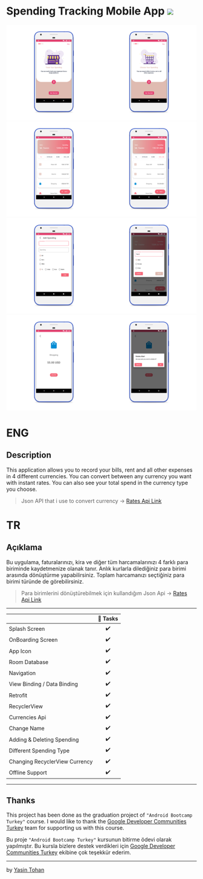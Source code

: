 #  Spending Tracking Mobile App <img src="https://img.shields.io/badge/-Kotlin-7c6fe1?style=flat&logo=kotlin&logoColor=white">

<img src = "/images/7.png" height="50%" width="50%"><img src = "/images/8.png" height="50%" width="50%">
<br/>
<img src = "/images/1.png" height="50%" width="50%"><img src = "/images/2.png" height="50%" width="50%">
<br/>
<img src = "/images/3.png" height="50%" width="50%"><img src = "/images/5.png" height="50%" width="50%">
<br/>
<img src = "/images/4.png" height="50%" width="50%"><img src = "/images/6.png" height="50%" width="50%">
<br/>

# ENG

## Description

This application allows you to record your bills, rent and all other expenses in 4 different currencies. You can convert between any currency you want with instant rates. You can also see your total spend in the currency type you choose.

> Json API that i use to convert currency -> [Rates Api Link](https://api.ratesapi.io/api/latest)

# TR

## Açıklama

Bu uygulama, faturalarınızı, kira ve diğer tüm harcamalarınızı 4 farklı para biriminde kaydetmenize olanak tanır. Anlık kurlarla dilediğiniz para birimi arasında dönüştürme yapabilirsiniz. Toplam harcamanızı seçtiğiniz para birimi türünde de görebilirsiniz.



> Para birimlerini dönüştürebilmek için kullandığım Json Api -> [Rates Api Link](https://api.ratesapi.io/api/latest)

---

|                             | 🔰 Tasks            | 
| --------------------------  | :----------------:  | 
| Splash Screen               |         ✔️         |    
| OnBoarding Screen           |         ✔️         |     
| App Icon                    |         ✔️         |   
| Room Database               |         ✔️         |   
| Navigation                  |         ✔️         |   
| View Binding / Data Binding |         ✔️         |   
| Retrofit                    |         ✔️         | 
| RecyclerView                |         ✔️         |   
| Currencies Api              |         ✔️         |  
| Change Name                 |         ✔️         | 
| Adding & Deleting Spending  |         ✔️         |   
| Different Spending Type     |         ✔️         |  
| Changing RecyclerView Currency     |         ✔️         |  
| Offline Support             |         ✔️         |   
 


---
## Thanks

This project has been done as the graduation project of ``"Android Bootcamp Turkey"`` course. I would like to thank the [Google Developer Communities Turkey](https://www.youtube.com/channel/UCwHGWX8X0TqGXMb-Q_GkmPg) team for supporting us with this course.

Bu proje ``"Android Bootcamp Turkey"`` kursunun bitirme ödevi olarak yapılmıştır. Bu kursla bizlere destek verdikleri için [Google Developer Communities Turkey](https://www.youtube.com/channel/UCwHGWX8X0TqGXMb-Q_GkmPg) ekibine çok teşekkür ederim.


---

by [Yasin Tohan](https://github.com/yasintohan)

